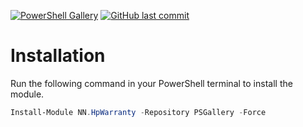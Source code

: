 [![PowerShell Gallery](https://img.shields.io/powershellgallery/dt/NN.HpWarranty?style=flat-square&logo=powershell&label=NN.HpWarranty&color=%235391fe)](https://www.powershellgallery.com/packages/NN.HpWarranty)
[![GitHub last commit](https://img.shields.io/github/last-commit/NorskNoobing/NN.HpWarranty?logo=github&style=flat-square&label=Last%20Commit)](https://github.com/norsknoobing/NN.HpWarranty)

# Installation
Run the following command in your PowerShell terminal to install the module.
```powershell
Install-Module NN.HpWarranty -Repository PSGallery -Force
```